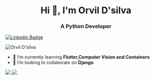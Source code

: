 
<h1 align="center">Hi 👋, I'm Orvil D'silva</h1>
<h3 align="center">A Python Developer </h3>

[![Linkedin Badge](https://img.shields.io/badge/OrvilDsilva-30302f?style=flat&logo=linkedin)](https://www.linkedin.com/in/orvil-d-silva-469a331b4/)

<p align="left"> <img src="https://komarev.com/ghpvc/?username=orvil1026&label=Profile%20views&color=0e75b6&style=flat" alt="Orvil D'silva" /> </p>

<!-- <img align="right" alt="GIF" src="https://miro.medium.com/max/875/1*Urc28sbnORGOW5oyohQ06g.gif" width="300px" /> -->

- 🌱 I’m currently learning **Flutter,Computer Vision and Containers**
- 👯 I’m looking to collaborate on **Django**

<!-- - 💬 Ask me about **** -->
<p>
  <img  src="https://github-readme-stats.vercel.app/api?username=orvil1026&show_icons=true&&theme=dark&&hide_border=false&&count_private=true&include_all_commits=true)](https://github.com/anuraghazra/github-readme-stats" />
  <img  src="https://github-readme-streak-stats.herokuapp.com/?user=orvil1026&&hide_border=false&&theme=dark&&show_icons=true" />
</p>


<!-- <p>

  
  
  <h3 align="center"> Tech Stack </h3>
<p align="center">
<img src="https://raw.githubusercontent.com/gilbarbara/logos/master/logos/android-icon.svg" alt="Android" width="40" height="40"/>
<img src="https://raw.githubusercontent.com/gilbarbara/logos/master/logos/kotlin.svg" alt="Kotlin" width="36" height="36"/>  
<img src="https://raw.githubusercontent.com/gilbarbara/logos/master/logos/c.svg" alt="C" width="40" height="40"/>
<img src="https://raw.githubusercontent.com/gilbarbara/logos/master/logos/c-plusplus.svg" alt="C++" width="40" height="40"/> 
<img src="https://raw.githubusercontent.com/gilbarbara/logos/master/logos/mysql.svg" alt="My-SQL" width="40" height="40"/>
<img src="https://github.com/gilbarbara/logos/blob/master/logos/python.svg" alt="python" width="40" height="40"/> 
<img src="https://www.vectorlogo.zone/logos/google_cloud/google_cloud-icon.svg" alt="gcp" width="40" height="40"/> 
<img src="https://raw.githubusercontent.com/gilbarbara/logos/master/logos/firebase.svg" alt="Firebase" width="40" height="40"/>
</p> -->


</p>
<!--
<p><img align="left" src="https://github-readme-stats.vercel.app/api/top-langs?username=kartikeysharma&show_icons=true&locale=en&layout=compact&theme=dark" alt="kartikeysharma" /></p> -->
<br>
<br>
<br>



